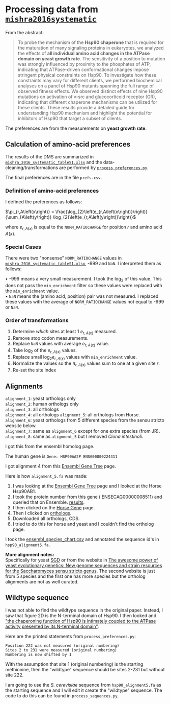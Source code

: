 # Processing data from [`mishra2016systematic`](http://ac.els-cdn.com/S2211124716303175/1-s2.0-S2211124716303175-main.pdf?_tid=ceb214be-14bd-11e7-8d9f-00000aacb35e&acdnat=1490819290_99c62c0c6d511fad788c96ef51056d76)


From the abstract:  
> To probe the mechanism of the **Hsp90 chaperone** that is required for the maturation of many signaling proteins in eukaryotes, we analyzed the effects of **all individual amino acid changes in the ATPase domain on yeast growth rate**. The sensitivity of a position to mutation was strongly influenced by proximity to the phosphates of ATP, indicating that ATPase-driven conformational changes impose stringent physical constraints on Hsp90. To investigate how these constraints may vary for different clients, we performed biochemical analyses on a panel of Hsp90 mutants spanning the full range of observed fitness effects. We observed distinct effects of nine Hsp90 mutations on activation of v-src and glucocorticoid receptor (GR), indicating that different chaperone mechanisms can be utilized for these clients. These results provide a detailed guide for understanding Hsp90 mechanism and highlight the potential for inhibitors of Hsp90 that target a subset of clients.

The preferences are from the measurements on **yeast growth rate**.

## Calculation of amino-acid preferences
The results of the DMS are summarized in [`mishra_2016_systematic_tableS1.xlsx`](`mishra_2016_systematic_tableS1.xlsx`) and the data-cleaning/transformations are performed by [`process_preferences.py`](`process_preferences.py`).

The final preferences are in the file `prefs.csv`.

### Definition of amino-acid preferences

I defined the preferences as follows:

$\pi_{r,A\left(x\right)} = \frac{\log_{2}\left(e_{r,A\left(x\right)}\right)}{\sum_{A\left(y\right)} \log_{2}\left(e_{r,A\left(y\right)}\right)}$

where $e_{r, A\left(x\right)}$ is equal to the `NORM_RATIOCHANGE` for position $r$ and amino acid $A\left(x\right)$.

### Special Cases

There were two "nonsense" `NORM_RATIOCHANGE` values in [`mishra_2016_systematic_tableS1.xlsx`](`mishra_2016_systematic_tableS1.xlsx`), -999 and `NaN`.
I interpreted them as follows:   

• -999 means a very small measurement. I took the $\log_{2}$ of this value. This does not pass the `min_enrichment` filter so these values were replaced with the `min_enrichment` value.   
• `NaN` means the (amino acid, position) pair was not measured. I replaced these values with the average of `NORM_RATIOCHANGE` values not equal to -999 or `NaN`.

### Order of transformations

1. Determine *which* sites at least 1 $e_{r, A\left(x\right)}$ measured.
2. Remove stop codon measurements.
2. Replace `NaN` values with average $e_{r, A\left(x\right)}$ value.
3. Take $\log_{2}$ of the $e_{r, A\left(x\right)}$ values.
4. Replace small $\log_{2} e_{r, A\left(x\right)}$ values with `min_enrichment` value.
5. Normalize the values so the $\pi_{r,A\left(x\right)}$ values sum to one at a given site $r$.
6. Re-set the site index

## Alignments

`alignment_1`: yeast orthologs only  
`alignment_2`: human orthologs only  
`alignment_3`: all orthologs  
`alignment_4`: all orthologs
`alignment_5`: all orthologs from Horse.  
`alignment_6`: yeast orthologs from 5 different species from the sensu stricto website below.   
`alignment_7`: same as `alignment_6` except for one extra species (from JR).  
`alignment_8`: same as `alignment_5` but I removed *Ciona intestinali*.  

I got this from the ensembl homolog page.

The human gene is `Gene: HSP90AA2P ENSG00000224411`

I got alignment 4 from this [Ensembl Gene Tree](http://uswest.ensembl.org/Multi/GeneTree/Image?gt=ENSGT00840000129758) page.

Here is how `alignment_5.fa` was made:
1. I was looking at the [Ensembl Gene Tree](http://uswest.ensembl.org/Multi/GeneTree/Image?gt=ENSGT00840000129758) page and I looked at the Horse Hsp90AB1.
2. I took the protein number from this gene (
ENSECAG00000008511) and queried that on Ensemble. [results](https://www.ensembl.org/Multi/Search/Results?q=ENSECAG00000008511;site=ensembl_all).
3. I then clicked on the [Horse Gene](https://www.ensembl.org/Equus_caballus/Gene/Summary?db=core;g=ENSECAG00000008511;r=20:43115768-43121698;t=ENSECAT00000009101) page.
4. Then I clicked on [orthologs](https://www.ensembl.org/Equus_caballus/Gene/Compara_Ortholog?db=core;g=ENSECAG00000008511;r=20:43115768-43121698;t=ENSECAT00000009101).
5. Downloaded all orthologs, CDS.
6. I tried to do this for horse and yeast and I couldn't find the ortholog page.

I took the [ensembl_species_chart.csv](https://www.ensembl.org/info/genome/stable_ids/index.html) and annotated the sequence id's in `hsp90_alignment5.fa`.


**More alignment notes:**  
Specifically for yeast [SGD](http://www.yeastgenome.org/) or from the website in [The awesome power of yeast evolutionary genetics: New genome sequences and strain resources for the Saccharomyces sensu stricto genus](http://www.saccharomycessensustricto.org/cgi-bin/s3.cgi?data=Orthologs&version=current). The second website is just from 5 species and the first one has more species but the ortholog alignments are not as well curated.

## Wildtype sequence

I was not able to find the wildtype sequence in the original paper.
Instead, I saw that figure 2D is the N-terminal domain of Hsp90.
I then looked and ["the chaperoning function of Hsp90 is intimately coupled to the ATPase activity presented by its N-terminal domain"](http://www.nature.com.offcampus.lib.washington.edu/articles/srep09542).

Here are the printed statements from `process_preferences.py`:
```
Position 222 was not measured (original numbering)
Sites 2 to 231 were measured (original numbering)
Numbering is now shifted by 1
```

With the assumption that site 1 (original numbering) is the starting methionine, then the "wildtype" sequence should be sites 2-231 but without site 222.

I am going to use the *S. cerevisiae* sequence from `hsp90_alignment5.fa` as the starting sequence and I will edit it create the "wildtype" sequence. The code to do this can be found in `process_sequences.py`.
